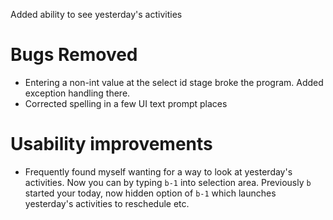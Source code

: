 Added ability to see yesterday's activities

# Bugs Removed
- Entering a non-int value at the select id stage broke the program. Added exception handling there. 
- Corrected spelling in a few UI text prompt places

# Usability improvements
- Frequently found myself wanting for a way to look at yesterday's activities. Now you can by typing `b-1` into selection area. Previously `b` started your today, now hidden option of `b-1` which launches yesterday's activities to reschedule etc. 